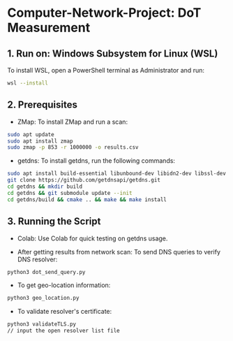 # Computer-Network-Project: DoT Measurement

## 1. Run on: Windows Subsystem for Linux (WSL)
To install WSL, open a PowerShell terminal as Administrator and run:
```sh
wsl --install
```

## 2. Prerequisites
- ZMap: To install ZMap and run a scan:

```sh
sudo apt update
sudo apt install zmap
sudo zmap -p 853 -r 1000000 -o results.csv
```

- getdns: To install getdns, run the following commands:

```sh
sudo apt install build-essential libunbound-dev libidn2-dev libssl-dev cmake
git clone https://github.com/getdnsapi/getdns.git
cd getdns && mkdir build
cd getdns && git submodule update --init
cd getdns/build && cmake .. && make && make install
```

## 3. Running the Script
- Colab: Use Colab for quick testing on getdns usage.

- After getting results from network scan: To send DNS queries to verify DNS resolver:

```sh
python3 dot_send_query.py
```

- To get geo-location information:
```sh
python3 geo_location.py
```
- To validate resolver's certificate:
```sh
python3 validateTLS.py
// input the open resolver list file
```



